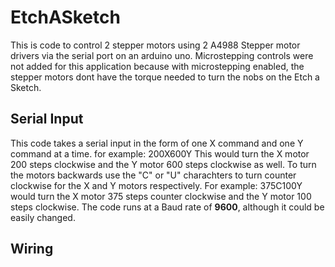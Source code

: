 # EtchASketch
This is code to control 2 stepper motors using 2 A4988 Stepper motor drivers via the serial port on an arduino uno. 
Microstepping controls were not added for this application because with microstepping enabled, the stepper motors dont have the torque needed to turn the nobs on the Etch a Sketch. 

## Serial Input
This code takes a serial input in the form of one X command and one Y command at a time. for example: 200X600Y
This would turn the X motor 200 steps clockwise and the Y motor 600 steps clockwise as well. To turn the motors backwards use the "C" or "U" charachters to turn counter clockwise for the X and Y motors respectively. For example: 375C100Y would turn the X motor 375 steps counter clockwise and the Y motor 100 steps clockwise. 
The code runs at a Baud rate of **9600**, although it could be easily changed. 
## Wiring 
